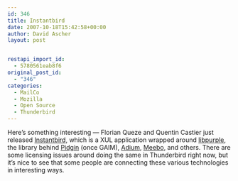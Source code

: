 ```yaml
---
id: 346
title: Instantbird
date: 2007-10-18T15:42:58+00:00
author: David Ascher
layout: post


restapi_import_id:
  - 5780561eab8f6
original_post_id:
  - "346"
categories:
  - MailCo
  - Mozilla
  - Open Source
  - Thunderbird
---
```

Here&#8217;s something interesting &#8212; Florian Queze and Quentin Castier just released [Instantbird](http://instantbird.com/), which is a XUL application wrapped around [libpurple](http://developer.pidgin.im/wiki/WhatIsLibpurple), the library behind [Pidgin](http://pidgin.im/) (once GAIM), [Adium](http://www.adiumx.com/), [Meebo](http://wwwm.meebo.com/), and others. There are some licensing issues around doing the same in Thunderbird right now, but it&#8217;s nice to see that some people are connecting these various technologies in interesting ways.